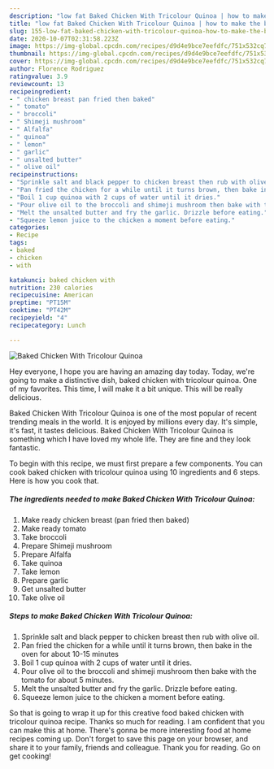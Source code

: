 ```yaml
---
description: "low fat Baked Chicken With Tricolour Quinoa | how to make the best Baked Chicken With Tricolour Quinoa"
title: "low fat Baked Chicken With Tricolour Quinoa | how to make the best Baked Chicken With Tricolour Quinoa"
slug: 155-low-fat-baked-chicken-with-tricolour-quinoa-how-to-make-the-best-baked-chicken-with-tricolour-quinoa
date: 2020-10-07T02:31:58.223Z
image: https://img-global.cpcdn.com/recipes/d9d4e9bce7eefdfc/751x532cq70/baked-chicken-with-tricolour-quinoa-recipe-main-photo.jpg
thumbnail: https://img-global.cpcdn.com/recipes/d9d4e9bce7eefdfc/751x532cq70/baked-chicken-with-tricolour-quinoa-recipe-main-photo.jpg
cover: https://img-global.cpcdn.com/recipes/d9d4e9bce7eefdfc/751x532cq70/baked-chicken-with-tricolour-quinoa-recipe-main-photo.jpg
author: Florence Rodriguez
ratingvalue: 3.9
reviewcount: 13
recipeingredient:
- " chicken breast pan fried then baked"
- " tomato"
- " broccoli"
- " Shimeji mushroom"
- " Alfalfa"
- " quinoa"
- " lemon"
- " garlic"
- " unsalted butter"
- " olive oil"
recipeinstructions:
- "Sprinkle salt and black pepper to chicken breast then rub with olive oil."
- "Pan fried the chicken for a while until it turns brown, then bake in the oven for about 10-15 minutes"
- "Boil 1 cup quinoa with 2 cups of water until it dries."
- "Pour olive oil to the broccoli and shimeji mushroom then bake with the tomato for about 5 minutes."
- "Melt the unsalted butter and fry the garlic. Drizzle before eating."
- "Squeeze lemon juice to the chicken a moment before eating."
categories:
- Recipe
tags:
- baked
- chicken
- with

katakunci: baked chicken with 
nutrition: 230 calories
recipecuisine: American
preptime: "PT15M"
cooktime: "PT42M"
recipeyield: "4"
recipecategory: Lunch

---
```



![Baked Chicken With Tricolour Quinoa](https://img-global.cpcdn.com/recipes/d9d4e9bce7eefdfc/751x532cq70/baked-chicken-with-tricolour-quinoa-recipe-main-photo.jpg)

Hey everyone, I hope you are having an amazing day today. Today, we're going to make a distinctive dish, baked chicken with tricolour quinoa. One of my favorites. This time, I will make it a bit unique. This will be really delicious.

Baked Chicken With Tricolour Quinoa is one of the most popular of recent trending meals in the world. It is enjoyed by millions every day. It's simple, it's fast, it tastes delicious. Baked Chicken With Tricolour Quinoa is something which I have loved my whole life. They are fine and they look fantastic.




To begin with this recipe, we must first prepare a few components. You can cook baked chicken with tricolour quinoa using 10 ingredients and 6 steps. Here is how you cook that.

<!--inarticleads1-->

##### The ingredients needed to make Baked Chicken With Tricolour Quinoa:

1. Make ready  chicken breast (pan fried then baked)
1. Make ready  tomato
1. Take  broccoli
1. Prepare  Shimeji mushroom
1. Prepare  Alfalfa
1. Take  quinoa
1. Take  lemon
1. Prepare  garlic
1. Get  unsalted butter
1. Take  olive oil




<!--inarticleads2-->

##### Steps to make Baked Chicken With Tricolour Quinoa:

1. Sprinkle salt and black pepper to chicken breast then rub with olive oil.
1. Pan fried the chicken for a while until it turns brown, then bake in the oven for about 10-15 minutes
1. Boil 1 cup quinoa with 2 cups of water until it dries.
1. Pour olive oil to the broccoli and shimeji mushroom then bake with the tomato for about 5 minutes.
1. Melt the unsalted butter and fry the garlic. Drizzle before eating.
1. Squeeze lemon juice to the chicken a moment before eating.




So that is going to wrap it up for this creative food baked chicken with tricolour quinoa recipe. Thanks so much for reading. I am confident that you can make this at home. There's gonna be more interesting food at home recipes coming up. Don't forget to save this page on your browser, and share it to your family, friends and colleague. Thank you for reading. Go on get cooking!
